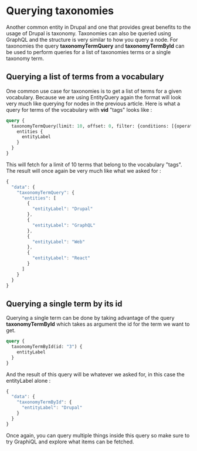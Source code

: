 # Querying taxonomies

Another common entity in Drupal and one that provides great benefits to the usage of Drupal is taxonomy. Taxonomies can also be queried using GraphQL and the structure is very similar to how you query a node. For taxonomies the query **taxonomyTermQuery** and **taxonomyTermById** can be used to perform queries for a list of taxonomies terms or a single taxonomy term.

## Querying a list of terms from a vocabulary

One common use case for taxonomies is to get a list of terms for a given vocabulary. Because we are using EntityQuery again the format will look very much like querying for nodes in the previous article. Here is what a query for terms of the vocabulary with **vid** "tags" looks like :

```graphql
query {
  taxonomyTermQuery(limit: 10, offset: 0, filter: {conditions: [{operator: EQUAL, field: "vid", value: ["tags"]}]}) {
    entities {
      entityLabel
    }
  }
}
```

This will fetch for a limit of 10 terms that belong to the vocabulary "tags". The result will once again be very much like what we asked for :

```javascript
{
  "data": {
    "taxonomyTermQuery": {
      "entities": [
        {
          "entityLabel": "Drupal"
        },
        {
          "entityLabel": "GraphQL"
        },
        {
          "entityLabel": "Web"
        },
        {
          "entityLabel": "React"
        }
      ]
    }
  }
}
```

## Querying a single term by its id

Querying a single term can be done by taking advantage of the query **taxonomyTermById** which takes as argument the id for the term we want to get.

```graphql
query {
  taxonomyTermById(id: "3") {
    entityLabel
  }
}
```

And the result of this query will be whatever we asked for, in this case the entityLabel alone :

```javascript
{
  "data": {
    "taxonomyTermById": {
      "entityLabel": "Drupal"
    }
  }
}
```

Once again, you can query multiple things inside this query so make sure to try GraphiQL and explore what items can be fetched.

